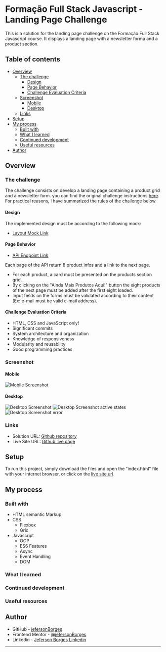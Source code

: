 # Formação Full Stack Javascript - Landing Page Challenge

This is a solution for the landing page challenge on the Formação Full Stack Javascript course. It displays a landing page with a newsletter forma and a product section.

## Table of contents

- [Overview](#overview)
  - [The challenge](#the-challenge)
    - [Design](#design)
    - [Page Behavior](#page-behavior)
    - [Challenge Evaluation Criteria](#challenge-evaluation-criteria)
  - [Screenshot](#screenshot)
    - [Mobile](#mobile)
    - [Desktop](#mobile)
  - [Links](#links)
- [Setup](#setup)
- [My process](#my-process)
  - [Built with](#built-with)
  - [What I learned](#what-i-learned)
  - [Continued development](#continued-development)
  - [Useful resources](#useful-resources)
- [Author](#author)

## Overview

### The challenge

The challenge consists on develop a landing page containing a product grid and a newsletter form. you can find the original challenge instructions [here](https://github.com/thiagocontaparatestes/testes-vaga-emprego/blob/main/teste-html-css-js.md). For practical reasons, I have summarized the rules of the challenge below.

#### Design

The implemented design must be according to the following mock:

- [Layout Mock Link](https://xd.adobe.com/spec/4025e242-a495-4594-71d2-5fd89d774b57-3614)

#### Page Behavior

- [API Endpoint Link](https://frontend-intern-challenge-api.iurykrieger.now.sh/products?page=1)

Each page of the API return 8 product infos and a link to the next page.

- For each product, a card must be presented on the products section grid.
- By clicking on the "Ainda Mais Produtos Aqui!" button the eight products of the next page must be added after the first eight loaded.
- Input fields on the forms must be validated according to their content (Ex: e-mail must be valid e-mail address).

#### Challenge Evaluation Criteria

- HTML, CSS and JavaScript only!
- Significant commits
- System architecture and organization
- Knowledge of responsiveness
- Modularity and reusability
- Good programming practices

### Screenshot

#### Mobile

![Mobile Screenshot](./screenshot/)

#### Desktop

![Desktop Screenshot](./screenshot/)
![Desktop Screenshot active states](./screenshot/)
![Desktop Screenshot error](./screenshot/)

### Links

- Solution URL: [Github repository](link)
- Live Site URL: [Github live page](link)

## Setup

To run this project, simply download the files and open the "index.html" file with your internet browser, or click on the [live site url](link).

## My process

### Built with

- HTML semantic Markup
- CSS
  - Flexbox
  - Grid
- Javascript
  - OOP
  - ES6 Features
  - Async
  - Event Handling
  - DOM

### What I learned

### Continued development

### Useful resources

## Author

- GitHub - [jefersonBorges](https://github.com/jefersonBorges/jefersonBorges)
- Frontend Mentor - [@jefersonBorges](https://www.frontendmentor.io/profile/jefersonBorges)
- Linkedin - [Jeferson Borges Linkedin](https://www.linkedin.com/in/jeferson-borges-543b34229)

---
